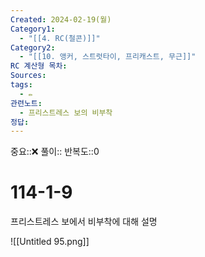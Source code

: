 ```yaml
---
Created: 2024-02-19(월)
Category1:
  - "[[4. RC(철콘)]]"
Category2:
  - "[[10. 앵커, 스트럿타이, 프리캐스트, 무근]]"
RC 계산형 목차: 
Sources: 
tags:
  - ✏️
관련노트:
  - 프리스트레스 보의 비부착
정답:
---
```

중요::❌
풀이::
반복도::0
#  114-1-9

프리스트레스 보에서 비부착에 대해 설명

![[Untitled 95.png]]